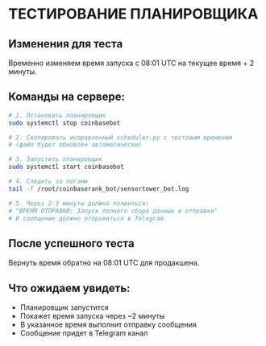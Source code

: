 # ТЕСТИРОВАНИЕ ПЛАНИРОВЩИКА

## Изменения для теста
Временно изменяем время запуска с 08:01 UTC на текущее время + 2 минуты.

## Команды на сервере:

```bash
# 1. Остановить планировщик
sudo systemctl stop coinbasebot

# 2. Скопировать исправленный scheduler.py с тестовым временем
# (файл будет обновлен автоматически)

# 3. Запустить планировщик
sudo systemctl start coinbasebot

# 4. Следить за логами
tail -f /root/coinbaserank_bot/sensortower_bot.log

# 5. Через 2-3 минуты должно появиться:
# "ВРЕМЯ ОТПРАВКИ: Запуск полного сбора данных и отправки"
# И сообщение должно отправиться в Telegram
```

## После успешного теста
Вернуть время обратно на 08:01 UTC для продакшена.

## Что ожидаем увидеть:
- Планировщик запустится
- Покажет время запуска через ~2 минуты
- В указанное время выполнит отправку сообщения
- Сообщение придет в Telegram канал